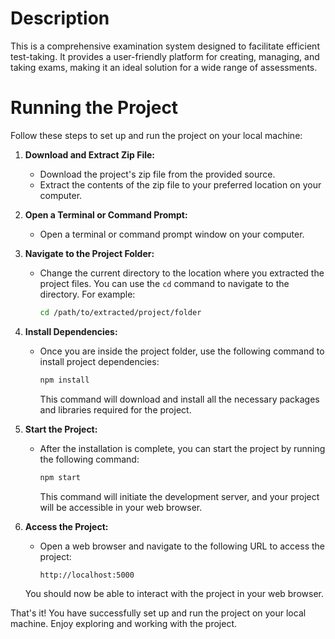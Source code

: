 # Description

This is a comprehensive examination system designed to facilitate efficient test-taking. It provides a user-friendly platform for creating, managing, and taking exams, making it an ideal solution for a wide range of assessments.

# Running the Project

Follow these steps to set up and run the project on your local machine:

1. **Download and Extract Zip File:**

   - Download the project's zip file from the provided source.
   - Extract the contents of the zip file to your preferred location on your computer.

2. **Open a Terminal or Command Prompt:**

   - Open a terminal or command prompt window on your computer.

3. **Navigate to the Project Folder:**

   - Change the current directory to the location where you extracted the project files. You can use the `cd` command to navigate to the directory. For example:

     ```bash
     cd /path/to/extracted/project/folder
     ```

4. **Install Dependencies:**

   - Once you are inside the project folder, use the following command to install project dependencies:

     ```bash
     npm install
     ```

     This command will download and install all the necessary packages and libraries required for the project.

5. **Start the Project:**

   - After the installation is complete, you can start the project by running the following command:

     ```bash
     npm start
     ```

     This command will initiate the development server, and your project will be accessible in your web browser.

6. **Access the Project:**

   - Open a web browser and navigate to the following URL to access the project:

     ```
     http://localhost:5000
     ```

   You should now be able to interact with the project in your web browser.

That's it! You have successfully set up and run the project on your local machine. Enjoy exploring and working with the project.
